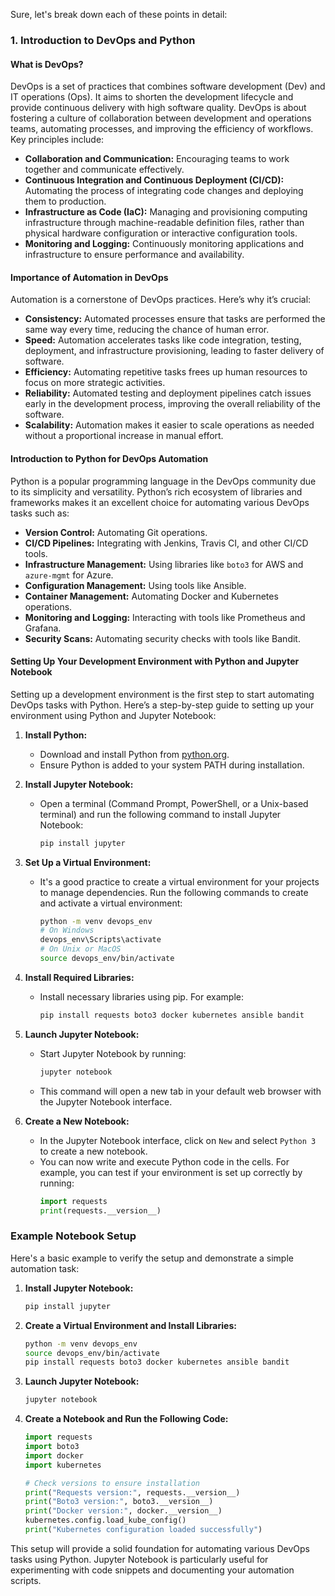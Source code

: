 Sure, let's break down each of these points in detail:

### 1. Introduction to DevOps and Python

#### What is DevOps?
DevOps is a set of practices that combines software development (Dev) and IT operations (Ops). It aims to shorten the development lifecycle and provide continuous delivery with high software quality. DevOps is about fostering a culture of collaboration between development and operations teams, automating processes, and improving the efficiency of workflows. Key principles include:

- **Collaboration and Communication:** Encouraging teams to work together and communicate effectively.
- **Continuous Integration and Continuous Deployment (CI/CD):** Automating the process of integrating code changes and deploying them to production.
- **Infrastructure as Code (IaC):** Managing and provisioning computing infrastructure through machine-readable definition files, rather than physical hardware configuration or interactive configuration tools.
- **Monitoring and Logging:** Continuously monitoring applications and infrastructure to ensure performance and availability.

#### Importance of Automation in DevOps
Automation is a cornerstone of DevOps practices. Here’s why it’s crucial:

- **Consistency:** Automated processes ensure that tasks are performed the same way every time, reducing the chance of human error.
- **Speed:** Automation accelerates tasks like code integration, testing, deployment, and infrastructure provisioning, leading to faster delivery of software.
- **Efficiency:** Automating repetitive tasks frees up human resources to focus on more strategic activities.
- **Reliability:** Automated testing and deployment pipelines catch issues early in the development process, improving the overall reliability of the software.
- **Scalability:** Automation makes it easier to scale operations as needed without a proportional increase in manual effort.

#### Introduction to Python for DevOps Automation
Python is a popular programming language in the DevOps community due to its simplicity and versatility. Python’s rich ecosystem of libraries and frameworks makes it an excellent choice for automating various DevOps tasks such as:

- **Version Control:** Automating Git operations.
- **CI/CD Pipelines:** Integrating with Jenkins, Travis CI, and other CI/CD tools.
- **Infrastructure Management:** Using libraries like `boto3` for AWS and `azure-mgmt` for Azure.
- **Configuration Management:** Using tools like Ansible.
- **Container Management:** Automating Docker and Kubernetes operations.
- **Monitoring and Logging:** Interacting with tools like Prometheus and Grafana.
- **Security Scans:** Automating security checks with tools like Bandit.

#### Setting Up Your Development Environment with Python and Jupyter Notebook

Setting up a development environment is the first step to start automating DevOps tasks with Python. Here’s a step-by-step guide to setting up your environment using Python and Jupyter Notebook:

1. **Install Python:**
    - Download and install Python from [python.org](https://www.python.org/downloads/).
    - Ensure Python is added to your system PATH during installation.

2. **Install Jupyter Notebook:**
    - Open a terminal (Command Prompt, PowerShell, or a Unix-based terminal) and run the following command to install Jupyter Notebook:
      ```bash
      pip install jupyter
      ```

3. **Set Up a Virtual Environment:**
    - It's a good practice to create a virtual environment for your projects to manage dependencies. Run the following commands to create and activate a virtual environment:
      ```bash
      python -m venv devops_env
      # On Windows
      devops_env\Scripts\activate
      # On Unix or MacOS
      source devops_env/bin/activate
      ```

4. **Install Required Libraries:**
    - Install necessary libraries using pip. For example:
      ```bash
      pip install requests boto3 docker kubernetes ansible bandit
      ```

5. **Launch Jupyter Notebook:**
    - Start Jupyter Notebook by running:
      ```bash
      jupyter notebook
      ```
    - This command will open a new tab in your default web browser with the Jupyter Notebook interface.

6. **Create a New Notebook:**
    - In the Jupyter Notebook interface, click on `New` and select `Python 3` to create a new notebook.
    - You can now write and execute Python code in the cells. For example, you can test if your environment is set up correctly by running:
      ```python
      import requests
      print(requests.__version__)
      ```

### Example Notebook Setup

Here's a basic example to verify the setup and demonstrate a simple automation task:

1. **Install Jupyter Notebook:**
    ```bash
    pip install jupyter
    ```

2. **Create a Virtual Environment and Install Libraries:**
    ```bash
    python -m venv devops_env
    source devops_env/bin/activate
    pip install requests boto3 docker kubernetes ansible bandit
    ```

3. **Launch Jupyter Notebook:**
    ```bash
    jupyter notebook
    ```

4. **Create a Notebook and Run the Following Code:**

    ```python
    import requests
    import boto3
    import docker
    import kubernetes

    # Check versions to ensure installation
    print("Requests version:", requests.__version__)
    print("Boto3 version:", boto3.__version__)
    print("Docker version:", docker.__version__)
    kubernetes.config.load_kube_config()
    print("Kubernetes configuration loaded successfully")
    ```

This setup will provide a solid foundation for automating various DevOps tasks using Python. Jupyter Notebook is particularly useful for experimenting with code snippets and documenting your automation scripts.
